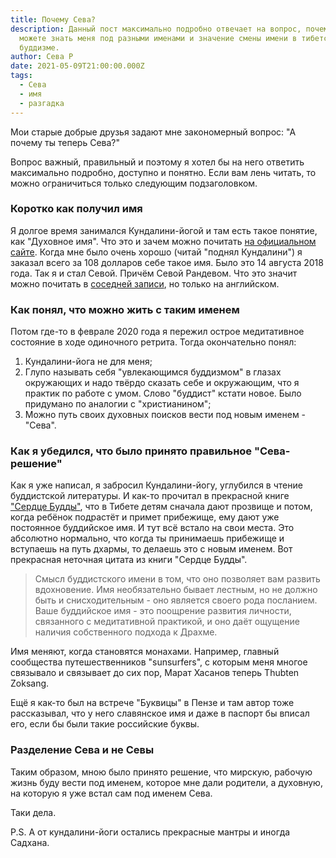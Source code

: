 ```yaml
---
title: Почему Сева?
description: Данный пост максимально подробно отвечает на вопрос, почему вы
  можете знать меня под разными именами и значение смены имени в тибетском
  буддизме.
author: Сева Р
date: 2021-05-09T21:00:00.000Z
tags:
  - Сева
  - имя
  - разгадка
---
```

Мои старые добрые друзья задают мне закономерный вопрос: "А почему ты теперь Сева?"

Вопрос важный, правильный и поэтому я хотел бы на него ответить максимально подробно, доступно и понятно. Если вам лень читать, то можно ограничиться только следующим подзаголовком.

### Коротко как получил имя
Я долгое время занимался Кундалини-йогой и там есть такое понятие, как "Духовное имя". Что это и зачем можно почитать  [на официальном сайте](https://www.3ho.org/spiritual-names "3HO"). 
	Когда мне было очень хорошо (читай "поднял Кундалини") я заказал  всего за 108 долларов себе такое имя. Было это 14 августа 2018 года. Так я и стал Севой. Причём Севой Рандевом. Что это значит можно почитать в [соседней записи](https://sevarandev.ru/posts/%D0%B7%D0%BD%D0%B0%D1%87%D0%B5%D0%BD%D0%B8%D0%B5-%D0%B8%D0%BC%D0%B5%D0%BD%D0%B8-%D1%81%D0%B5%D0%B2%D0%B0-%D0%BD%D0%B0-%D0%B0%D0%BD%D0%B3%D0%BB/), но только на английском.

### Как понял, что можно жить с таким именем
Потом где-то в феврале 2020 года я пережил острое медитативное состояние в ходе одиночного ретрита. Тогда окончательно понял:
1. Кундалини-йога не для меня;
2. Глупо называть себя "увлекающимся буддизмом" в глазах окружающих и надо твёрдо сказать себе и окружающим, что я практик по работе с умом. Слово "буддист" кстати новое. Было придумано по аналогии с "христианином";
3. Можно путь своих духовных поисков вести под новым именем - "Сева".

### Как я убедился, что было принято правильное "Сева-решение"
Как я уже написал, я забросил Кундалини-йогу, углубился в чтение буддистской литературы. И как-то прочитал в прекрасной книге ["Сердце Будды"](http://www.ganga.ru/book/serdce-buddy), что в Тибете детям сначала дают прозвище и потом, когда ребёнок подрастёт и примет прибежище, ему дают уже постоянное буддийское имя. И тут всё встало на свои места. Это абсолютно нормально, что когда ты принимаешь прибежище и вступаешь на путь дхармы, то делаешь это с новым именем. Вот прекрасная неточная цитата из книги "Сердце Будды".

> Смысл буддистского имени в том, что оно позволяет вам развить вдохновение. Имя необязательно бывает лестным, но не должно быть и снисходительным - оно является своего рода посланием. Ваше буддийское имя - это поощрение развития личности, связанного с медитативной практикой, и оно даёт ощущение наличия собственного подхода к Драхме.

Имя меняют, когда становятся монахами. Например, главный сообщества путешественников "sunsurfers", с которым меня многое связывало и связывает до сих пор, Марат Хасанов теперь Thubten Zoksang. 

Ещё я как-то был на встрече "Буквицы" в Пензе и там автор тоже рассказывал, что у него славянское имя и даже в паспорт бы вписал его, если бы были такие российские буквы.

### Разделение Сева и не Севы
Таким образом, мною было принято решение, что мирскую, рабочую жизнь буду вести под именем, которое мне дали родители, а духовную, на которую я уже встал сам под именем Сева.

Таки дела.

P.S. А от кундалини-йоги остались прекрасные мантры и иногда Садхана.

